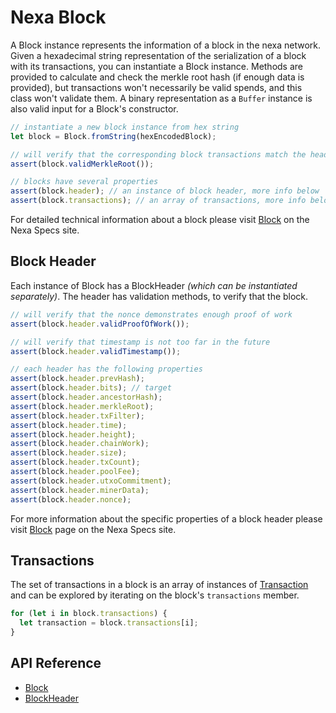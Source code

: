 # Nexa Block

A Block instance represents the information of a block in the nexa network. Given a hexadecimal string representation of the serialization of a block with its transactions, you can instantiate a Block instance. Methods are provided to calculate and check the merkle root hash (if enough data is provided), but transactions won't necessarily be valid spends, and this class won't validate them. A binary representation as a `Buffer` instance is also valid input for a Block's constructor.

```javascript
// instantiate a new block instance from hex string
let block = Block.fromString(hexEncodedBlock);

// will verify that the corresponding block transactions match the header
assert(block.validMerkleRoot());

// blocks have several properties
assert(block.header); // an instance of block header, more info below
assert(block.transactions); // an array of transactions, more info below
```

For detailed technical information about a block please visit [Block](https://spec.nexa.org/blocks/block/) on the Nexa Specs site.

## Block Header

Each instance of Block has a BlockHeader _(which can be instantiated separately)_. The header has validation methods, to verify that the block.

```javascript
// will verify that the nonce demonstrates enough proof of work
assert(block.header.validProofOfWork());

// will verify that timestamp is not too far in the future
assert(block.header.validTimestamp());

// each header has the following properties
assert(block.header.prevHash);
assert(block.header.bits); // target
assert(block.header.ancestorHash);
assert(block.header.merkleRoot);
assert(block.header.txFilter);
assert(block.header.time);
assert(block.header.height);
assert(block.header.chainWork);
assert(block.header.size);
assert(block.header.txCount);
assert(block.header.poolFee);
assert(block.header.utxoCommitment);
assert(block.header.minerData);
assert(block.header.nonce);
```

For more information about the specific properties of a block header please visit [Block](https://spec.nexa.org/blocks/block/) page on the Nexa Specs site.

## Transactions

The set of transactions in a block is an array of instances of [Transaction](transaction.md) and can be explored by iterating on the block's `transactions` member.

```javascript
for (let i in block.transactions) {
  let transaction = block.transactions[i];
}
```

## API Reference
- [Block](api/classes/Block.md)
- [BlockHeader](api/classes/BlockHeader.md)